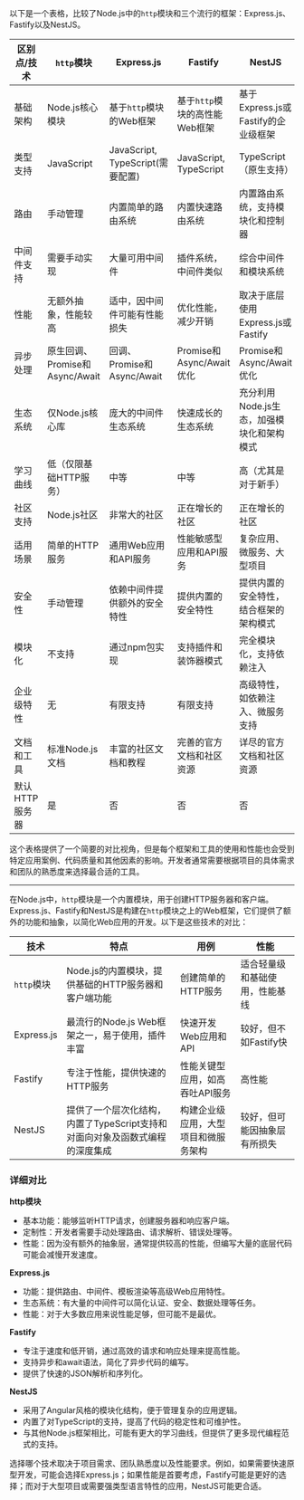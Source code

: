 





以下是一个表格，比较了Node.js中的`http`模块和三个流行的框架：Express.js、Fastify以及NestJS。

| 区别点/技术    | `http`模块                     | Express.js                       | Fastify                       | NestJS                                    |
| -------------- | ------------------------------ | -------------------------------- | ----------------------------- | ----------------------------------------- |
| 基础架构       | Node.js核心模块                | 基于`http`模块的Web框架          | 基于`http`模块的高性能Web框架 | 基于Express.js或Fastify的企业级框架       |
| 类型支持       | JavaScript                     | JavaScript, TypeScript(需要配置) | JavaScript, TypeScript        | TypeScript（原生支持）                    |
| 路由           | 手动管理                       | 内置简单的路由系统               | 内置快速路由系统              | 内置路由系统，支持模块化和控制器          |
| 中间件支持     | 需要手动实现                   | 大量可用中间件                   | 插件系统，中间件类似          | 综合中间件和模块系统                      |
| 性能           | 无额外抽象，性能较高           | 适中，因中间件可能有性能损失     | 优化性能，减少开销            | 取决于底层使用Express.js或Fastify         |
| 异步处理       | 原生回调、Promise和Async/Await | 回调、Promise和Async/Await       | Promise和Async/Await优化      | Promise和Async/Await优化                  |
| 生态系统       | 仅Node.js核心库                | 庞大的中间件生态系统             | 快速成长的生态系统            | 充分利用Node.js生态，加强模块化和架构模式 |
| 学习曲线       | 低（仅限基础HTTP服务）         | 中等                             | 中等                          | 高（尤其是对于新手）                      |
| 社区支持       | Node.js社区                    | 非常大的社区                     | 正在增长的社区                | 正在增长的社区                            |
| 适用场景       | 简单的HTTP服务                 | 通用Web应用和API服务             | 性能敏感型应用和API服务       | 复杂应用、微服务、大型项目                |
| 安全性         | 手动管理                       | 依赖中间件提供额外的安全特性     | 提供内置的安全特性            | 提供内置的安全特性，结合框架的架构模式    |
| 模块化         | 不支持                         | 通过npm包实现                    | 支持插件和装饰器模式          | 完全模块化，支持依赖注入                  |
| 企业级特性     | 无                             | 有限支持                         | 有限支持                      | 高级特性，如依赖注入、微服务支持          |
| 文档和工具     | 标准Node.js文档                | 丰富的社区文档和教程             | 完善的官方文档和社区资源      | 详尽的官方文档和社区资源                  |
| 默认HTTP服务器 | 是                             | 否                               | 否                            | 否                                        |

这个表格提供了一个简要的对比视角，但是每个框架和工具的使用和性能也会受到特定应用案例、代码质量和其他因素的影响。开发者通常需要根据项目的具体需求和团队的熟悉度来选择最合适的工具。



----

在Node.js中，`http`模块是一个内置模块，用于创建HTTP服务器和客户端。Express.js、Fastify和NestJS是构建在`http`模块之上的Web框架，它们提供了额外的功能和抽象，以简化Web应用的开发。以下是这些技术的对比：

| 技术       | 特点                                                         | 用例                                 | 性能                           |
| ---------- | ------------------------------------------------------------ | ------------------------------------ | ------------------------------ |
| `http`模块 | Node.js的内置模块，提供基础的HTTP服务器和客户端功能          | 创建简单的HTTP服务                   | 适合轻量级和基础使用，性能基线 |
| Express.js | 最流行的Node.js Web框架之一，易于使用，插件丰富              | 快速开发Web应用和API                 | 较好，但不如Fastify快          |
| Fastify    | 专注于性能，提供快速的HTTP服务                               | 性能关键型应用，如高吞吐API服务      | 高性能                         |
| NestJS     | 提供了一个层次化结构，内置了TypeScript支持和对面向对象及函数式编程的深度集成 | 构建企业级应用，大型项目和微服务架构 | 较好，但可能因抽象层有所损失   |

### 详细对比

**http模块**
- 基本功能：能够监听HTTP请求，创建服务器和响应客户端。
- 定制性：开发者需要手动处理路由、请求解析、错误处理等。
- 性能：因为没有额外的抽象层，通常提供较高的性能，但编写大量的底层代码可能会减慢开发速度。

**Express.js**
- 功能：提供路由、中间件、模板渲染等高级Web应用特性。
- 生态系统：有大量的中间件可以简化认证、安全、数据处理等任务。
- 性能：对于大多数应用来说性能足够，但可能不是最优。

**Fastify**
- 专注于速度和低开销，通过高效的请求和响应处理来提高性能。
- 支持异步和await语法，简化了异步代码的编写。
- 提供了快速的JSON解析和序列化。

**NestJS**
- 采用了Angular风格的模块化结构，便于管理复杂的应用逻辑。
- 内置了对TypeScript的支持，提高了代码的稳定性和可维护性。
- 与其他Node.js框架相比，可能有更大的学习曲线，但提供了更多现代编程范式的支持。

选择哪个技术取决于项目需求、团队熟悉度以及性能要求。例如，如果需要快速原型开发，可能会选择Express.js；如果性能是首要考虑，Fastify可能是更好的选择；而对于大型项目或需要强类型语言特性的应用，NestJS可能更合适。